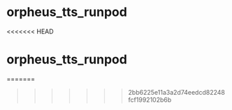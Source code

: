 # orpheus_tts_runpod
<<<<<<< HEAD
# orpheus_tts_runpod
=======
>>>>>>> 2bb6225e11a3a2d74eedcd82248fcf1992102b6b
